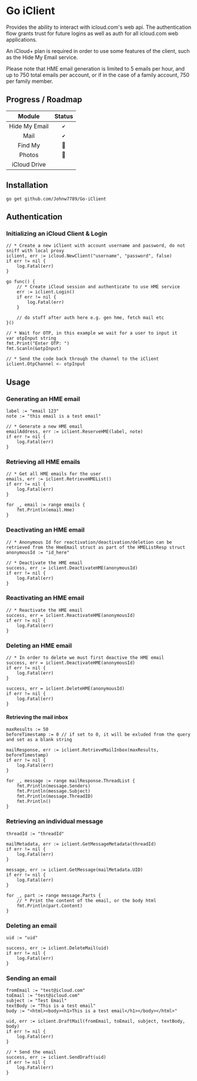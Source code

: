 # Go iClient
Provides the ability to interact with icloud.com's web api. The authentication flow grants trust for future logins as well as auth for all icloud.com web applications.

An iCloud+ plan is required in order to use some features of the client, such as the Hide My Email service.

Please note that HME email generation is limited to 5 emails per hour, and up to 750 total emails per account, or if in the case of a family account, 750 per family member. 

## Progress / Roadmap

| **Module** | **Status** |
|:---:|:---:|
| Hide My Email |`✔`|
| Mail |`✔`|
| Find My |:hammer:| 
| Photos |:hammer:|
| iCloud Drive ||

## Installation
``go get github.com/Johnw7789/Go-iClient``

## Authentication

### Initializing an iCloud Client & Login
```
// * Create a new iClient with account username and password, do not sniff with local proxy
iclient, err := icloud.NewClient("username", "password", false)
if err != nil {
	log.Fatal(err)
}

go func() {
	// * Create iCloud session and authenticate to use HME service
	err := iclient.Login()
	if err != nil {
		log.Fatal(err)
	}

	// do stuff after auth here e.g. gen hme, fetch mail etc
}()

// * Wait for OTP, in this example we wait for a user to input it
var otpInput string
fmt.Print("Enter OTP: ")
fmt.Scanln(&otpInput)

// * Send the code back through the channel to the iClient
iclient.OtpChannel <- otpInput
```
## Usage

### Generating an HME email
```
label := "email 123"
note := "this email is a test email"

// * Generate a new HME email
emailAddress, err := iclient.ReserveHME(label, note)
if err != nil {
	log.Fatal(err)
}
```

### Retrieving all HME emails
```
// * Get all HME emails for the user
emails, err := iclient.RetrieveHMEList()
if err != nil {
	log.Fatal(err)
}

for _, email := range emails {
	fmt.Println(email.Hme)
}
```

### Deactivating an HME email
```
// * Anonymous Id for reactivation/deactivation/deletion can be retrieved from the HmeEmail struct as part of the HMEListResp struct
anonymousId := "id_here"

// * Deactivate the HME email
success, err := iclient.DeactivateHME(anonymousId)
if err != nil {
	log.Fatal(err)
}
```

### Reactivating an HME email
```
// * Reactivate the HME email
success, err = iclient.ReactivateHME(anonymousId)
if err != nil {
	log.Fatal(err)
}
```

### Deleting an HME email
```
// * In order to delete we must first deactive the HME email
success, err = iclient.DeactivateHME(anonymousId)
if err != nil {
	log.Fatal(err)
}

success, err = iclient.DeleteHME(anonymousId)
if err != nil {
	log.Fatal(err)
}
```

#### Retrieving the mail inbox
```
maxResults := 50
beforeTimestamp := 0 // if set to 0, it will be exluded from the query and set as a blank string

mailResponse, err := iclient.RetrieveMailInbox(maxResults, beforeTimestamp)
if err != nil {
	log.Fatal(err)
}

for _, message := range mailResponse.ThreadList {
	fmt.Println(message.Senders)
	fmt.Println(message.Subject)
	fmt.Println(message.ThreadID)
	fmt.Println()
}
```

### Retrieving an individual message
```
threadId := "threadId"

mailMetadata, err := iclient.GetMessageMetadata(threadId)
if err != nil {
	log.Fatal(err)
}

message, err := iclient.GetMessage(mailMetadata.UID)
if err != nil {
	log.Fatal(err)
}

for _, part := range message.Parts {
	// * Print the content of the email, or the body html
	fmt.Println(part.Content)
}
```

### Deleting an email 
```
uid := "uid"

success, err := iclient.DeleteMail(uid)
if err != nil {
	log.Fatal(err)
}
```

### Sending an email 
```
fromEmail := "test@icloud.com"
toEmail := "test@icloud.com"
subject := "Test Email"
textBody := "This is a test email"
body := "<html><body><h1>This is a test email</h1></body></html>"

uid, err := iclient.DraftMail(fromEmail, toEmail, subject, textBody, body)
if err != nil {
	log.Fatal(err)
}

// * Send the email
success, err := iclient.SendDraft(uid)
if err != nil {
	log.Fatal(err)
}
```
